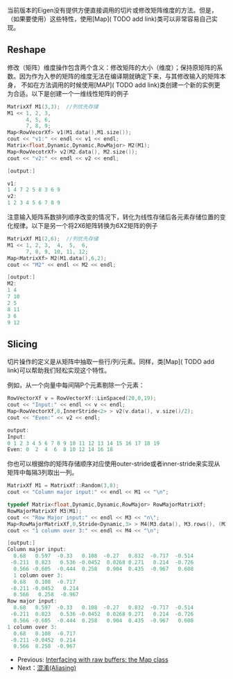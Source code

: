 
当前版本的Eigen没有提供方便直接调用的切片或修改矩阵维度的方法。但是，（如果要使用）这些特性，使用[Map]( TODO add link)类可以非常容易自己实现。

## Reshape

修改（矩阵）维度操作包含两个含义：修改矩阵的大小（维度）；保持原矩阵的系数。因为作为入参的矩阵的维度无法在编译期就确定下来，与其修改输入的矩阵本身，
不如在方法调用的时候使用[MAP]( TODO add link)类创建一个新的实例更为合适。以下是创建一个一维线性矩阵的例子

```c++
MatrixXf M1(3,3);  //列优先存储
M1 << 1, 2, 3,
      4, 5, 6,
      7, 8, 9;
Map<RowVecorXf> v1(M1.data(),M1.size());
cout << "v1:" << endl << v1 << endl;
Matrix<float,Dynamic,Dynamic,RowMajor> M2(M1);
Map<RowVecotrXf> v2(M2.data(), M2.size());
cout << "v2:" << endl << v2 << endl;

[output:]

v1:
1 4 7 2 5 8 3 6 9
v2:
1 2 3 4 5 6 7 8 9
```
注意输入矩阵系数排列顺序改变的情况下，转化为线性存储后各元素存储位置的变化规律。以下是另一个将2X6矩阵转换为6X2矩阵的例子
```c++
MatrixXf M1(2,6);  //列优先存储
M1 << 1, 2, 3,  4,  5,  6,
      7, 8, 9, 10, 11, 12;
Map<MatrixXf> M2(M1.data(),6,2);
cout << "M2" << endl << M2 << endl;

[output:]
M2:
1 4
7 10
2 5
8 11
3 6
9 12
```
## Slicing

切片操作的定义是从矩阵中抽取一些行/列/元素。同样，类[Map]( TODO add link)可以帮助我们轻松实现这个特性。

例如，从一个向量中每间隔P个元素剔除一个元素：
```c++
RowVectorXf v = RowVectorXf::LinSpaced(20,0,19);
cout << "Input:" << endl << v << endl;
Map<RowVectorXf,0,InnerStride<2> > v2(v.data(), v.size()/2);
cout << "Even:" << v2 << endl;

output:
Input:
0 1 2 3 4 5 6 7 8 9 10 11 12 13 14 15 16 17 18 19
Even: 0  2  4  6  8 10 12 14 16 18
```
你也可以根据你的矩阵存储顺序对应使用outer-stride或者inner-stride来实现从矩阵中每隔3列取出一列。

```c++
MatrixXf M1 = MatrixXf::Random(3,8);
cout << "Column major input:" << endl << M1 << "\n";

typedef Matrix<float,Dynamic,Dynamic,RowMajor> RowMajorMatrixXf;
RowMajorMatrixXf M3(M1);
cout << "Row Major input:" << endl << M3 << "n\";
Map<RowMajorMatrixXf,0,Stride<Dynamic,3> > M4(M3.data(), M3.rows(), (M3.cols()+2/3, Stride<Dynamic,3>(M3.outerStride(),3));
cout << "1 column over 3:" << endl << M4 << "\n";

[output:]
Column major input:
  0.68   0.597  -0.33   0.108  -0.27   0.832  -0.717  -0.514
 -0.211  0.823   0.536 -0.0452  0.0268 0.271   0.214  -0.726
  0.566 -0.605  -0.444  0.258   0.904  0.435  -0.967   0.608
  1 column over 3:
  0.68   0.108  -0.717
 -0.211 -0.0452   0.214
  0.566   0.258  -0.967
Row major input:
  0.68   0.597  -0.33   0.108  -0.27   0.832  -0.717  -0.514
 -0.211  0.823   0.536 -0.0452  0.0268 0.271   0.214  -0.726
  0.566 -0.605  -0.444  0.258   0.904  0.435  -0.967   0.608
1 column over 3:
  0.68   0.108  -0.717
 -0.211 -0.0452  0.214
  0.566  0.258  -0.967
```
- Previous: [Interfacing with raw buffers: the Map class](./TheMapClass)
- Next：[混淆(Aliasing)](./Aliasing.md)
